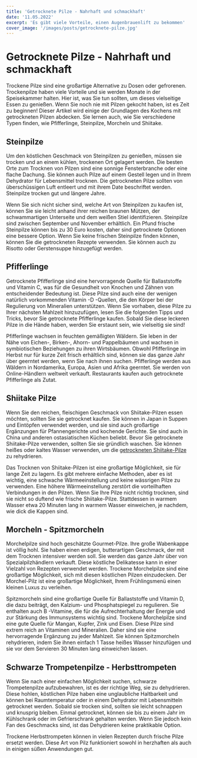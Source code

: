 ```yaml
---
title: 'Getrocknete Pilze - Nahrhaft und schmackhaft'
date: '11.05.2022'
excerpt: 'Es gibt viele Vorteile, einen Augenbrauenlift zu bekommen'
cover_image: '/images/posts/getrocknete-pilze.jpg'
---
```


# Getrocknete Pilze - Nahrhaft und schmackhaft
Trockene Pilze sind eine großartige Alternative zu Dosen oder gefrorenen. Trockenpilze haben viele Vorteile und sie werden Monate in der Speisekammer halten. Hier ist, was Sie tun sollten, um dieses vielseitige Essen zu genießen. Wenn Sie noch nie mit Pilzen gekocht haben, ist es Zeit zu beginnen! Dieser Artikel wird einige der Grundlagen des Kochens mit getrockneten Pilzen abdecken. Sie lernen auch, wie Sie verschiedene Typen finden, wie Pfifferlinge, Steinpilze, Morcheln und Shiitake.

## Steinpilze
Um den köstlichen Geschmack von Steinpilzen zu genießen, müssen sie trocken und an einem kühlen, trockenen Ort gelagert werden. Die besten Orte zum Trocknen von Pilzen sind eine sonnige Fensterbranche oder eine flache Dachung. Sie können auch Pilze auf einem Gestell legen und in Ihrem Dehydrator für Lebensmittel trocknen. Die getrockneten Pilze sollten von überschüssigen Luft entleert und mit ihrem Date beschriftet werden. Steinpilze trocken gut und längere Jahre.

Wenn Sie sich nicht sicher sind, welche Art von Steinpilzen zu kaufen ist, können Sie sie leicht anhand ihrer reichen braunen Mützen, der schwammartigen Unterseite und dem weißen Stiel identifizieren. Steinpilze sind zwischen September und November erhältlich. Ein Pfund frische Steinpilze können bis zu 30 Euro kosten, daher sind getrocknete Optionen eine bessere Option. Wenn Sie keine frischen Steinpilze finden können, können Sie die getrockneten Rezepte verwenden. Sie können auch zu Risotto oder Gerstensuppe hinzugefügt werden.

## Pfifferlinge
Getrocknete Pfifferlinge sind eine hervorragende Quelle für Ballaststoffe und Vitamin C, was für die Gesundheit von Knochen und Zähnen von entscheidender Bedeutung ist. Diese Pilze sind auch eine der wenigen natürlich vorkommenden Vitamin -D -Quellen, die den Körper bei der Regulierung von Mineralien unterstützen. Wenn Sie vorhaben, diese Pilze zu Ihrer nächsten Mahlzeit hinzuzufügen, lesen Sie die folgenden Tipps und Tricks, bevor Sie getrocknete Pfifferlinge kaufen. Sobald Sie diese leckeren Pilze in die Hände haben, werden Sie erstaunt sein, wie vielseitig sie sind!

Pfifferlinge wachsen in feuchten gemäßigten Wäldern. Sie leben in der Nähe von Eichen-, Birken-, Ahorn- und Pappelbäumen und wachsen in symbiotischen Beziehungen zu ihren Wirtsbäumen. Obwohl Pfifferlinge im Herbst nur für kurze Zeit frisch erhältlich sind, können sie das ganze Jahr über geerntet werden, wenn Sie nach ihnen suchen. Pfifferlinge werden aus Wäldern in Nordamerika, Europa, Asien und Afrika geerntet. Sie werden von Online-Händlern weltweit verkauft. Restaurants kaufen auch getrocknete Pfifferlinge als Zutat.

## Shiitake Pilze
Wenn Sie den reichen, fleischigen Geschmack von Shiitake-Pilzen essen möchten, sollten Sie sie getrocknet kaufen. Sie können in Japan in Suppen und Eintöpfen verwendet werden, und sie sind auch großartige Ergänzungen für Pfannengerichte und kochende Gerichte. Sie sind auch in China und anderen ostasiatischen Küchen beliebt. Bevor Sie getrocknete Shiitake-Pilze verwenden, sollten Sie sie gründlich waschen. Sie können heißes oder kaltes Wasser verwenden, um die [getrockneten Shiitake-Pilze](https://www.vitalpilze-naturheilkraft.de/trockenpilze/shiitake/) zu rehydrieren.

Das Trocknen von Shiitake-Pilzen ist eine großartige Möglichkeit, sie für lange Zeit zu lagern. Es gibt mehrere einfache Methoden, aber es ist wichtig, eine schwache Wärmeeinstellung und keine wässrigen Pilze zu verwenden. Eine höhere Wärmeeinstellung zerstört die vorteilhaften Verbindungen in den Pilzen. Wenn Sie Ihre Pilze nicht richtig trocknen, sind sie nicht so duftend wie frische Shiitake-Pilze. Stattdessen in warmem Wasser etwa 20 Minuten lang in warmem Wasser einweichen, je nachdem, wie dick die Kappen sind.

## Morcheln - Spitzmorcheln
Morchelpilze sind hoch geschätzte Gourmet-Pilze. Ihre große Wabenkappe ist völlig hohl. Sie haben einen erdigen, butterartigen Geschmack, der mit dem Trocknen intensiver werden soll. Sie werden das ganze Jahr über von Spezialpilzhändlern verkauft. Diese köstliche Delikatesse kann in einer Vielzahl von Rezepten verwendet werden. Trockene Morchelpilze sind eine großartige Möglichkeit, sich mit diesen köstlichen Pilzen einzudecken. Der Morchel-Pilz ist eine großartige Möglichkeit, Ihrem Frühlingsmenü einen kleinen Luxus zu verleihen.

Spitzmorcheln sind eine großartige Quelle für Ballaststoffe und Vitamin D, die dazu beiträgt, den Kalzium- und Phosphatspiegel zu regulieren. Sie enthalten auch B -Vitamine, die für die Aufrechterhaltung der Energie und zur Stärkung des Immunsystems wichtig sind. Trockene Morchelpilze sind eine gute Quelle für Mangan, Kupfer, Zink und Eisen. Diese Pilze sind extrem reich an Vitaminen und Mineralien. Daher sind sie eine hervorragende Ergänzung zu jeder Mahlzeit. Sie können Spitzmorcheln rehydrieren, indem Sie ihnen einfach 1 Tasse heißes Wasser hinzufügen und sie vor dem Servieren 30 Minuten lang einweichen lassen.

## Schwarze Trompetenpilze - Herbsttrompeten
Wenn Sie nach einer einfachen Möglichkeit suchen, schwarze Trompetenpilze aufzubewahren, ist es der richtige Weg, sie zu dehydrieren. Diese hohlen, köstlichen Pilze haben eine unglaubliche Haltbarkeit und können bei Raumtemperatur oder in einem Dehydrator mit Lebensmitteln getrocknet werden. Sobald sie trocken sind, sollten sie leicht schnappen und knusprig bleiben. Einmal getrocknet, können sie bis zu einem Jahr im Kühlschrank oder im Gefrierschrank gehalten werden. Wenn Sie jedoch kein Fan des Geschmacks sind, ist das Dehydrieren keine praktikable Option.

Trockene Herbsttrompeten können in vielen Rezepten durch frische Pilze ersetzt werden. Diese Art von Pilz funktioniert sowohl in herzhaften als auch in einigen süßen Anwendungen gut.
